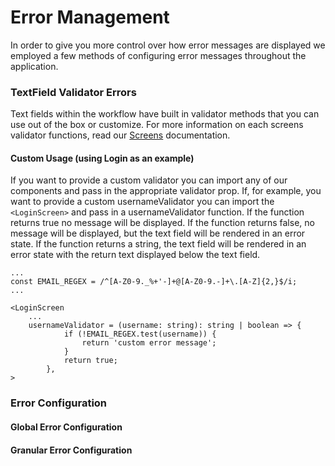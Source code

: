 # Error Management

In order to give you more control over how error messages are displayed we employed a few methods of configuring error messages throughout the application.

### TextField Validator Errors

Text fields within the workflow have built in validator methods that you can use out of the box or customize. For more information on each screens validator functions, read our [Screens](https://github.com/etn-ccis/blui-react-workflows/tree/master/login-workflow/docs/screens.md) documentation.

#### Custom Usage (using Login as an example)

If you want to provide a custom validator you can import any of our components and pass in the appropriate validator prop. If, for example, you want to provide a custom usernameValidator you can import the `<LoginScreen>` and pass in a usernameValidator function. If the function returns true no message will be displayed. If the function returns false, no message will be displayed, but the text field will be rendered in an error state. If the function returns a string, the text field will be rendered in an error state with the return text displayed below the text field.

```tsx
...
const EMAIL_REGEX = /^[A-Z0-9._%+'-]+@[A-Z0-9.-]+\.[A-Z]{2,}$/i;
...

<LoginScreen
    ...
    usernameValidator = (username: string): string | boolean => {
            if (!EMAIL_REGEX.test(username)) {
                return 'custom error message';
            }
            return true;
        },
>
```

### Error Configuration

#### Global Error Configuration

#### Granular Error Configuration
